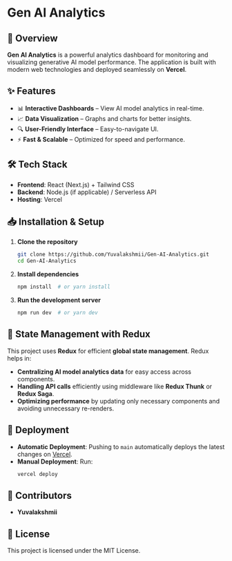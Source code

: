 # Gen AI Analytics

## 🚀 Overview
**Gen AI Analytics** is a powerful analytics dashboard for monitoring and visualizing generative AI model performance. The application is built with modern web technologies and deployed seamlessly on **Vercel**.

## ✨ Features
- 📊 **Interactive Dashboards** – View AI model analytics in real-time.
- 📈 **Data Visualization** – Graphs and charts for better insights.
- 🔍 **User-Friendly Interface** – Easy-to-navigate UI.
- ⚡ **Fast & Scalable** – Optimized for speed and performance.

## 🛠️ Tech Stack
- **Frontend**: React (Next.js) + Tailwind CSS
- **Backend**: Node.js (if applicable) / Serverless API
- **Hosting**: Vercel

## 📥 Installation & Setup
1. **Clone the repository**
   ```sh
   git clone https://github.com/Yuvalakshmii/Gen-AI-Analytics.git
   cd Gen-AI-Analytics
   ```
2. **Install dependencies**
   ```sh
   npm install  # or yarn install
   ```
3. **Run the development server**
   ```sh
   npm run dev  # or yarn dev
   ```
## 🔄 State Management with Redux
This project uses **Redux** for efficient **global state management**. Redux helps in:
- **Centralizing AI model analytics data** for easy access across components.
- **Handling API calls** efficiently using middleware like **Redux Thunk** or **Redux Saga**.
- **Optimizing performance** by updating only necessary components and avoiding unnecessary re-renders.
  
## 🚀 Deployment
- **Automatic Deployment**: Pushing to `main` automatically deploys the latest changes on [Vercel]([https://gen-ai-analytics-yuva.vercel.app/]).
- **Manual Deployment**: Run:
  ```sh
  vercel deploy
  ```

## 👥 Contributors
- **Yuvalakshmii**

## 📜 License
This project is licensed under the MIT License.
